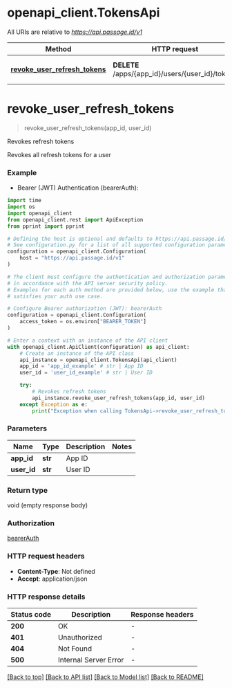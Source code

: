 # openapi_client.TokensApi

All URIs are relative to *https://api.passage.id/v1*

Method | HTTP request | Description
------------- | ------------- | -------------
[**revoke_user_refresh_tokens**](TokensApi.md#revoke_user_refresh_tokens) | **DELETE** /apps/{app_id}/users/{user_id}/tokens | Revokes refresh tokens


# **revoke_user_refresh_tokens**
> revoke_user_refresh_tokens(app_id, user_id)

Revokes refresh tokens

Revokes all refresh tokens for a user

### Example

* Bearer (JWT) Authentication (bearerAuth):
```python
import time
import os
import openapi_client
from openapi_client.rest import ApiException
from pprint import pprint

# Defining the host is optional and defaults to https://api.passage.id/v1
# See configuration.py for a list of all supported configuration parameters.
configuration = openapi_client.Configuration(
    host = "https://api.passage.id/v1"
)

# The client must configure the authentication and authorization parameters
# in accordance with the API server security policy.
# Examples for each auth method are provided below, use the example that
# satisfies your auth use case.

# Configure Bearer authorization (JWT): bearerAuth
configuration = openapi_client.Configuration(
    access_token = os.environ["BEARER_TOKEN"]
)

# Enter a context with an instance of the API client
with openapi_client.ApiClient(configuration) as api_client:
    # Create an instance of the API class
    api_instance = openapi_client.TokensApi(api_client)
    app_id = 'app_id_example' # str | App ID
    user_id = 'user_id_example' # str | User ID

    try:
        # Revokes refresh tokens
        api_instance.revoke_user_refresh_tokens(app_id, user_id)
    except Exception as e:
        print("Exception when calling TokensApi->revoke_user_refresh_tokens: %s\n" % e)
```



### Parameters

Name | Type | Description  | Notes
------------- | ------------- | ------------- | -------------
 **app_id** | **str**| App ID | 
 **user_id** | **str**| User ID | 

### Return type

void (empty response body)

### Authorization

[bearerAuth](../README.md#bearerAuth)

### HTTP request headers

 - **Content-Type**: Not defined
 - **Accept**: application/json

### HTTP response details
| Status code | Description | Response headers |
|-------------|-------------|------------------|
**200** | OK |  -  |
**401** | Unauthorized |  -  |
**404** | Not Found |  -  |
**500** | Internal Server Error |  -  |

[[Back to top]](#) [[Back to API list]](../README.md#documentation-for-api-endpoints) [[Back to Model list]](../README.md#documentation-for-models) [[Back to README]](../README.md)

